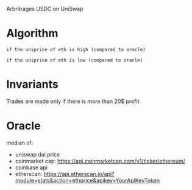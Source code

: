 Arbritrages USDC on UniSwap

# Algorithm
```
if the uniprice of eth is high (compared to oracle)

if the uniprice of eth is low (compared to oracle)
```

# Invariants
Trades are made only if there is more than 20$ profit

# Oracle
median of:
- uniswap dai price
- coinmarket cap: https://api.coinmarketcap.com/v1/ticker/ethereum/
- coinbase api
- etherscan: https://api.etherscan.io/api?module=stats&action=ethprice&apikey=YourApiKeyToken
